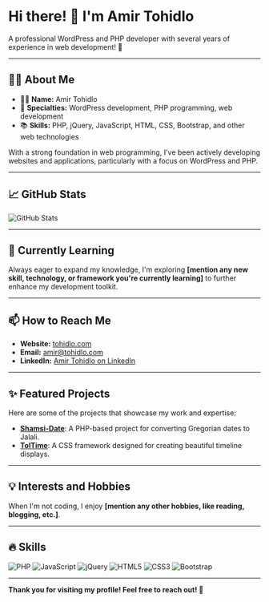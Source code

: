 # Hi there! 👋 I'm Amir Tohidlo
A professional WordPress and PHP developer with several years of experience in web development! 🚀

---

## 🧑‍💻 About Me
- 👨‍💻 **Name:** Amir Tohidlo
- 💼 **Specialties:** WordPress development, PHP programming, web development
- 📚 **Skills:** PHP, jQuery, JavaScript, HTML, CSS, Bootstrap, and other web technologies

With a strong foundation in web programming, I've been actively developing websites and applications, particularly with a focus on WordPress and PHP.

---

## 📈 GitHub Stats
![GitHub Stats](https://github-readme-stats.vercel.app/api?username=tohidlo&show_icons=true&theme=radical)

---

## 🌱 Currently Learning
Always eager to expand my knowledge, I'm exploring **[mention any new skill, technology, or framework you're currently learning]** to further enhance my development toolkit.

---

## 📫 How to Reach Me
- **Website:** [tohidlo.com](https://tohidlo.com)
- **Email:** [amir@tohidlo.com](mailto:amir@tohidlo.com)
- **LinkedIn:** [Amir Tohidlo on LinkedIn](https://www.linkedin.com/in/tohidlo)

---

## ✨ Featured Projects
Here are some of the projects that showcase my work and expertise:
- **[Shamsi-Date](link-to-project)**: A PHP-based project for converting Gregorian dates to Jalali.
- **[TolTime](link-to-project)**: A CSS framework designed for creating beautiful timeline displays.

---

## 💡 Interests and Hobbies
When I'm not coding, I enjoy **[mention any other hobbies, like reading, blogging, etc.]**.

---

## 🔥 Skills
![PHP](https://img.shields.io/badge/PHP-777BB4?style=for-the-badge&logo=php&logoColor=white)
![JavaScript](https://img.shields.io/badge/JavaScript-ES6+-F7DF1E?style=for-the-badge&logo=javascript&logoColor=black)
![jQuery](https://img.shields.io/badge/jQuery-0769AD?style=for-the-badge&logo=jquery&logoColor=white)
![HTML5](https://img.shields.io/badge/HTML5-E34F26?style=for-the-badge&logo=html5&logoColor=white)
![CSS3](https://img.shields.io/badge/CSS3-1572B6?style=for-the-badge&logo=css3&logoColor=white)
![Bootstrap](https://img.shields.io/badge/Bootstrap-563D7C?style=for-the-badge&logo=bootstrap&logoColor=white)

---

**Thank you for visiting my profile! Feel free to reach out! 🙏**
